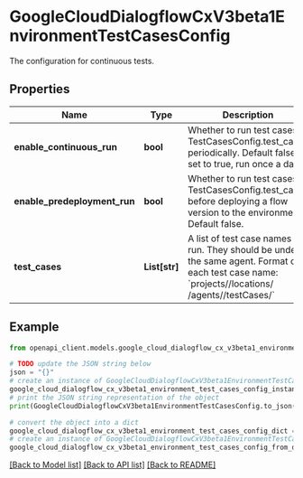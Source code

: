 # GoogleCloudDialogflowCxV3beta1EnvironmentTestCasesConfig

The configuration for continuous tests.

## Properties

Name | Type | Description | Notes
------------ | ------------- | ------------- | -------------
**enable_continuous_run** | **bool** | Whether to run test cases in TestCasesConfig.test_cases periodically. Default false. If set to true, run once a day. | [optional] 
**enable_predeployment_run** | **bool** | Whether to run test cases in TestCasesConfig.test_cases before deploying a flow version to the environment. Default false. | [optional] 
**test_cases** | **List[str]** | A list of test case names to run. They should be under the same agent. Format of each test case name: &#x60;projects//locations/ /agents//testCases/&#x60; | [optional] 

## Example

```python
from openapi_client.models.google_cloud_dialogflow_cx_v3beta1_environment_test_cases_config import GoogleCloudDialogflowCxV3beta1EnvironmentTestCasesConfig

# TODO update the JSON string below
json = "{}"
# create an instance of GoogleCloudDialogflowCxV3beta1EnvironmentTestCasesConfig from a JSON string
google_cloud_dialogflow_cx_v3beta1_environment_test_cases_config_instance = GoogleCloudDialogflowCxV3beta1EnvironmentTestCasesConfig.from_json(json)
# print the JSON string representation of the object
print(GoogleCloudDialogflowCxV3beta1EnvironmentTestCasesConfig.to_json())

# convert the object into a dict
google_cloud_dialogflow_cx_v3beta1_environment_test_cases_config_dict = google_cloud_dialogflow_cx_v3beta1_environment_test_cases_config_instance.to_dict()
# create an instance of GoogleCloudDialogflowCxV3beta1EnvironmentTestCasesConfig from a dict
google_cloud_dialogflow_cx_v3beta1_environment_test_cases_config_from_dict = GoogleCloudDialogflowCxV3beta1EnvironmentTestCasesConfig.from_dict(google_cloud_dialogflow_cx_v3beta1_environment_test_cases_config_dict)
```
[[Back to Model list]](../README.md#documentation-for-models) [[Back to API list]](../README.md#documentation-for-api-endpoints) [[Back to README]](../README.md)


